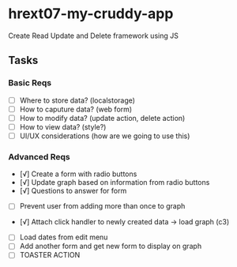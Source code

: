 # hrext07-my-cruddy-app
Create Read Update and Delete framework using JS


## Tasks

### Basic Reqs
- [ ] Where to store data? (localstorage)
- [ ] How to caputure data? (web form)
- [ ] How to modify data? (update action, delete action)
- [ ] How to view data? (style?)
- [ ] UI/UX considerations (how are we going to use this)

### Advanced Reqs
- [√] Create a form with radio buttons
- [√] Update graph based on information from radio buttons
- [√] Questions to answer for form
- [ ] Prevent user from adding more than once to graph 
<!-- - [ ] How to click on points in graph to update data (is this even possible?) -->
<!-- Monday Tasks -->
- [√] Attach click handler to newly created data -> load graph (c3)
- [ ] Load dates from edit menu
- [ ] Add another form and get new form to display on graph
- [ ] TOASTER ACTION
